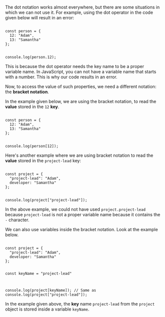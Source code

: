 The dot notation works almost everywhere,
but there are some situations
in which we can not use it.
For example, using the dot operator
in the code given below
will result in an error:

<codeblock language="javascript" type="lesson">
<code>
const person = {
  12: "Adam",
  13: "Samantha"
};

console.log(person.12);
</code>
</codeblock>

This is because
the dot operator needs the key name
to be a proper variable name.
In JavaScript,
you can not have a variable name
that starts with a number.
This is why
our code results in an error.

Now, to access the value of
such properties,
we need a different notation:
the **bracket notation**.

In the example given below,
we are using the bracket notation,
to read the **value** stored in the `12` **key**.

<codeblock language="javascript" type="lesson">
<code>
const person = {
  12: "Adam",
  13: "Samantha"
};

console.log(person[12]);
</code>
</codeblock>

Here's another example where
we are using bracket notation
to read the **value** stored in
the `project-lead` key:

<codeblock language="javascript" type="lesson">
<code>
const project = {
  "project-lead": "Adam",
  developer: "Samantha"
};

console.log(project["project-lead"]);
</code>
</codeblock>

In the above example,
we could not have used `project.project-lead`
because `project-lead` is not
a proper variable name
because it contains the `-` character.

We can also use variables inside
the bracket notation.
Look at the example below.

<codeblock language="javascript" type="lesson">
<code>
const project = {
  "project-lead": "Adam",
  developer: "Samantha"
};

const keyName = "project-lead"

console.log(project[keyName]); // Same as console.log(project["project-lead"]);
</code>
</codeblock>

In the example given above,
the **key** name `project-lead`
from the `project` object
is stored inside a variable `keyName`.

